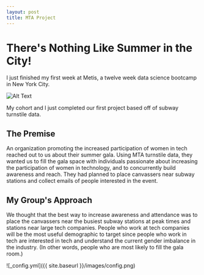 ```yaml
---
layout: post
title: MTA Project
---
```


# There's Nothing Like Summer in the City!
  
I just finished my first week at Metis, a twelve week data science bootcamp in New York City.  
  
![Alt Text](http://67.media.tumblr.com/761d8443334825b118313eeaded99bb2/tumblr_nwr9axu1je1qddjxro10_r1_250.gif)

My cohort and I just completed our first project based off of subway turnstile data.  
  
## The Premise  
An organization promoting the increased participation of women in tech reached out to us about their summer gala. Using MTA turnstile data, they wanted us to fill the gala space with individuals passionate about increasing the participation of women in technology, and to concurrently build awareness and reach. They had planned to place canvassers near subway stations and collect emails of people interested in the event.  
  
## My Group's Approach  
We thought that the best way to increase awareness and attendance was to place the canvassers near the busiest subway stations at peak times and stations near large tech companies. People who work at tech companies will be the most useful demographic to target since people who work in tech are interested in tech and understand the current gender imbalance in the industry. (In other words, people who are most likely to fill the gala room.)  

![_config.yml]({{ site.baseurl }}/images/config.png)


